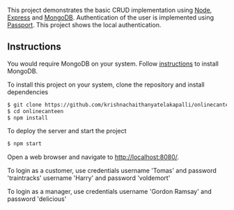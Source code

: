 This project demonstrates the basic CRUD implementation using [Node](https://nodejs.org/en/), [Express](http://expressjs.com/) and [MongoDB](https://www.mongodb.com).
Authentication of the user is implemented using [Passport](http://passportjs.org/). This project shows the local authentication.

## Instructions
You would require MongoDB on your system. Follow [instructions](https://docs.mongodb.com/manual/tutorial/install-mongodb-on-ubuntu/) to install MongoDB.

To install this project on your system, clone the repository and install dependencies

```bash
$ git clone https://github.com/krishnachaithanyatelakapalli/onlinecanteen.git
$ cd onlinecanteen
$ npm install
```

To deploy the server and start the project

```bash
$ npm start
```

Open a web browser and navigate to [http://localhost:8080/](http://127.0.0.1:8080/).

To login as a customer, use credentials
username 'Tomas' and password 'traintracks'
username 'Harry' and password 'voldemort'

To login as a manager, use credentials
username 'Gordon Ramsay' and password 'delicious'
